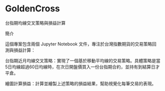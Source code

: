 # GoldenCross

台指期均線交叉策略與損益計算

簡介

這個專案包含兩個 Jupyter Notebook 文件，專注於台灣指數期貨的交易策略回測與損益計算：

台指期近月均線交叉策略：實現了一個基於移動平均線的交易策略。具體策略是當5日均線超過60日均線時，在次日開盤價買入一份台指期合約，並持有到結算日才平倉。

繪圖計算損益：計算並繪製上述策略的損益結果，幫助視覺化每筆交易的表現。

